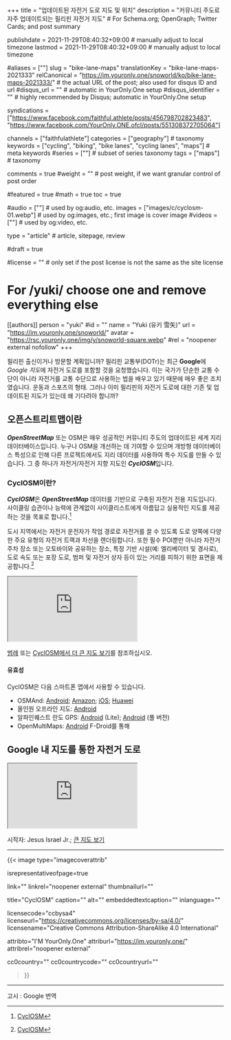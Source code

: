 +++
title = "업데이트된 자전거 도로 지도 및 위치"
description = "커뮤니티 주도로 자주 업데이트되는 필리핀 자전거 지도"                                                    # For Schema.org; OpenGraph; Twitter Cards; and post summary

publishdate = 2021-11-29T08:40:32+09:00                                        # manually adjust to local timezone
lastmod = 2021-11-29T08:40:32+09:00                                        # manually adjust to local timezone

#aliases = [""]
slug = "bike-lane-maps"
translationKey = "bike-lane-maps-2021333"
relCanonical = "https://im.youronly.one/snoworld/ko/bike-lane-maps-2021333/"                                                   # the actual URL of the post; also used for disqus ID and url
#disqus_url = ""                                                    # automatic in YourOnly.One setup
#disqus_identifier = ""                                             # highly recommended by Disqus; automatic in YourOnly.One setup

syndications = ["https://www.facebook.com/faithful.athlete/posts/456798702823483", "https://www.facebook.com/YourOnly.ONE.ofcl/posts/551308372705064"]

channels = ["faithfulathlete"]
categories = ["geography"]                                                   # taxonomy
keywords = ["cycling", "biking", "bike lanes", "cycling lanes", "maps"]                                                     # meta keywords
#series = [""]                                                       # subset of series taxonomy
tags = ["maps"]                                                         # taxonomy

comments = true
#weight = ""                                                        # post weight, if we want granular control of post order

#featured = true
#math = true
toc = true

#audio = [""]                                                        # used by og:audio, etc.
images = ["images/c/cyclosm-01.webp"]                                                       # used by og:images, etc.; first image is cover image
#videos = [""]                                                       # used by og:video, etc.

type = "article"                                                           # article, sitepage, review

#draft = true

#license = ""                                                       # only set if the post license is not the same as the site license

# For /yuki/ choose one and remove everything else
[[authors]]
  person = "yuki"
  #id = ""
  name = "Yuki (유키 雪矢)"
  url = "https://im.youronly.one/snoworld/"
  avatar = "https://rsc.youronly.one/img/y/snoworld-square.webp"
  #rel = "noopener external nofollow"
+++

필리핀 출신이거나 방문할 계획입니까? 필리핀 교통부(DOTr)는 최근 **Google**에 *Google 지도*에 자전거 도로를 포함할 것을 요청했습니다. 이는 국가가 단순한 교통 수단이 아니라 자전거를 교통 수단으로 사용하는 법을 배우고 있기 때문에 매우 좋은 조치였습니다. 운동과 스포츠의 형태. 그러나 이미 필리핀의 자전거 도로에 대한 기존 및 업데이트된 지도가 있는데 왜 기다려야 합니까?

<!--more-->

## 오픈스트리트맵이란

***OpenStreetMap*** 또는 OSM은 매우 성공적인 커뮤니티 주도의 업데이트된 세계 지리 데이터베이스입니다. 누구나 OSM을 개선하는 데 기여할 수 있으며 개방형 데이터베이스 특성으로 인해 다른 프로젝트에서도 지리 데이터를 사용하여 특수 지도를 만들 수 있습니다. 그 중 하나가 자전거/자전거 지향 지도인 ***CyclOSM***입니다.

### CyclOSM이란?

***CyclOSM***은 ***OpenStreetMap*** 데이터를 기반으로 구축된 자전거 전용 지도입니다. 사이클링 습관이나 능력에 관계없이 사이클리스트에게 아름답고 실용적인 지도를 제공하는 것을 목표로 합니다.[^a]

도시 지역에서는 자전거 운전자가 작업 경로로 자전거를 끌 수 있도록 도로 양쪽에 다양한 주요 유형의 자전거 트랙과 차선을 렌더링합니다. 또한 필수 POI뿐만 아니라 자전거 주차 장소 또는 오토바이와 공유하는 장소, 특정 기반 시설(예: 엘리베이터 및 경사로), 도로 속도 또는 포장 도로, 범퍼 및 자전거 상자 등이 있는 거리를 피하기 위한 표면을 제공합니다.[^a]

[^a]: [CyclOSM](https://www.cyclosm.org)

<div class="responsive_embedframe"><iframe anonymous src="https://www.openstreetmap.org/export/embed.html?bbox=120.96642494201662%2C14.524183738283355%2C121.09156608581543%2C14.590560833157706&amp;layer=cyclosm" sandbox="allow-same-origin allow-scripts" allow="accelerometer; encrypted-media; gyroscope; picture-in-picture; fullscreen"></iframe></div>

[범례](https://www.cyclosm.org/legend.html) 또는 [CyclOSM에서 더 큰 지도 보기](https://www.cyclosm.org/#map=14/14.5597/121.0365/cyclosm)를 참조하십시오.

#### 유효성

CyclOSM은 다음 스마트폰 앱에서 사용할 수 있습니다.

- OSMAnd: [Android](https://play.google.com/store/apps/details?id=net.osmand.plus); [Amazon](http://www.amazon.com/gp/product/B00D0SEGMC/ref=mas_pm_OsmAnd-Maps-Navigation); [iOS](https://itunes.apple.com/app/apple-store/id934850257?pt=2123532&ct=WebSite&mt=8); [Huawei](https://appgallery.huawei.com/app/C101486545)
- 올인원 오프라인 지도: [Android](https://play.google.com/store/apps/details?id=net.psyberia.offlinemaps)
- 알파인퀘스트 란도 GPS: [Android](https://play.google.com/store/apps/details?id=psyberia.alpinequest.free) (Lite); [Android](https://play.google.com/store/apps/details?id=psyberia.alpinequest.full) (풀 버전)
- OpenMultiMaps: [Android](https://f-droid.org/packages/app.fedilab.openmaps/) F-Droid를 통해

## Google 내 지도를 통한 자전거 도로

<div class="responsive_embedframe"><iframe anonymous src="https://www.google.com/maps/d/embed?mid=1MUEnacNSB60OpJQG0ViAnzJ6ECrA5z7p" sandbox="allow-same-origin allow-scripts" allow="accelerometer; encrypted-media; gyroscope; picture-in-picture; fullscreen"></iframe></div>

시작자: Jesus Israel Jr.; [큰 지도 보기](https://www.google.com/maps/d/viewer?mid=1MUEnacNSB60OpJQG0ViAnzJ6ECrA5z7p&ll=14.598237980859727%2C121.0651953487783&z=13)

---

{{< image
  type="imagecoverattrib"

  isrepresentativeofpage=true

  link=""
  linkrel="noopener external"
  thumbnailurl=""

  title="CyclOSM"
  caption=""
  alt=""
  embeddedtextcaption=""
  inlanguage=""

  licensecode="ccbysa4"
  licenseurl="https://creativecommons.org/licenses/by-sa/4.0/"
  licensename="Creative Commons Attribution-ShareAlike 4.0 International"

  attribto="I'M YourOnly.One"
  attriburl="https://im.youronly.one/"
  attribrel="noopener external"

  cc0country=""
  cc0countrycode=""
  cc0countryurl=""
>}}

---

고시 : Google 번역
